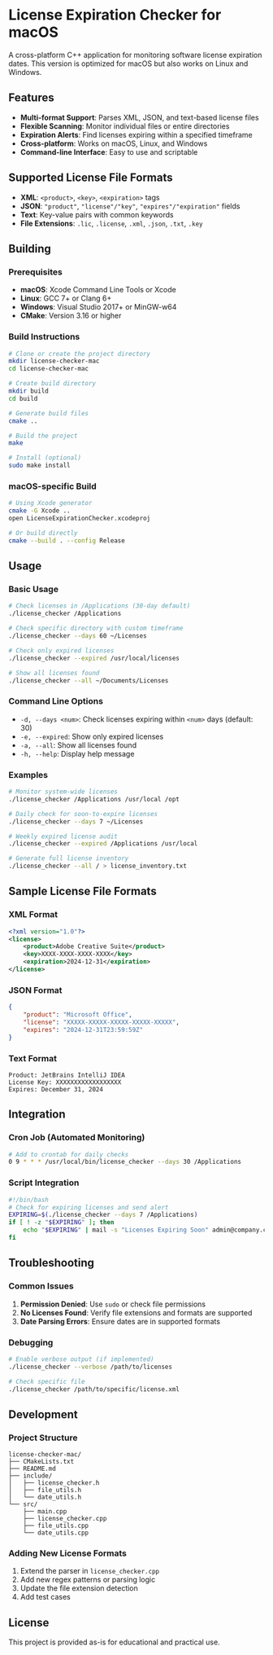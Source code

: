 # License Expiration Checker for macOS

A cross-platform C++ application for monitoring software license expiration dates. This version is optimized for macOS but also works on Linux and Windows.

## Features

- **Multi-format Support**: Parses XML, JSON, and text-based license files
- **Flexible Scanning**: Monitor individual files or entire directories
- **Expiration Alerts**: Find licenses expiring within a specified timeframe
- **Cross-platform**: Works on macOS, Linux, and Windows
- **Command-line Interface**: Easy to use and scriptable

## Supported License File Formats

- **XML**: `<product>`, `<key>`, `<expiration>` tags
- **JSON**: `"product"`, `"license"/"key"`, `"expires"/"expiration"` fields  
- **Text**: Key-value pairs with common keywords
- **File Extensions**: `.lic`, `.license`, `.xml`, `.json`, `.txt`, `.key`

## Building

### Prerequisites

- **macOS**: Xcode Command Line Tools or Xcode
- **Linux**: GCC 7+ or Clang 6+
- **Windows**: Visual Studio 2017+ or MinGW-w64
- **CMake**: Version 3.16 or higher

### Build Instructions

```bash
# Clone or create the project directory
mkdir license-checker-mac
cd license-checker-mac

# Create build directory
mkdir build
cd build

# Generate build files
cmake ..

# Build the project
make

# Install (optional)
sudo make install
```

### macOS-specific Build

```bash
# Using Xcode generator
cmake -G Xcode ..
open LicenseExpirationChecker.xcodeproj

# Or build directly
cmake --build . --config Release
```

## Usage

### Basic Usage

```bash
# Check licenses in /Applications (30-day default)
./license_checker /Applications

# Check specific directory with custom timeframe
./license_checker --days 60 ~/Licenses

# Check only expired licenses
./license_checker --expired /usr/local/licenses

# Show all licenses found
./license_checker --all ~/Documents/Licenses
```

### Command Line Options

- `-d, --days <num>`: Check licenses expiring within `<num>` days (default: 30)
- `-e, --expired`: Show only expired licenses
- `-a, --all`: Show all licenses found
- `-h, --help`: Display help message

### Examples

```bash
# Monitor system-wide licenses
./license_checker /Applications /usr/local /opt

# Daily check for soon-to-expire licenses
./license_checker --days 7 ~/Licenses

# Weekly expired license audit
./license_checker --expired /Applications /usr/local

# Generate full license inventory
./license_checker --all / > license_inventory.txt
```

## Sample License File Formats

### XML Format
```xml
<?xml version="1.0"?>
<license>
    <product>Adobe Creative Suite</product>
    <key>XXXX-XXXX-XXXX-XXXX</key>
    <expiration>2024-12-31</expiration>
</license>
```

### JSON Format
```json
{
    "product": "Microsoft Office",
    "license": "XXXXX-XXXXX-XXXXX-XXXXX-XXXXX",
    "expires": "2024-12-31T23:59:59Z"
}
```

### Text Format
```
Product: JetBrains IntelliJ IDEA
License Key: XXXXXXXXXXXXXXXXXX
Expires: December 31, 2024
```

## Integration

### Cron Job (Automated Monitoring)
```bash
# Add to crontab for daily checks
0 9 * * * /usr/local/bin/license_checker --days 30 /Applications
```

### Script Integration
```bash
#!/bin/bash
# Check for expiring licenses and send alert
EXPIRING=$(./license_checker --days 7 /Applications)
if [ ! -z "$EXPIRING" ]; then
    echo "$EXPIRING" | mail -s "Licenses Expiring Soon" admin@company.com
fi
```

## Troubleshooting

### Common Issues

1. **Permission Denied**: Use `sudo` or check file permissions
2. **No Licenses Found**: Verify file extensions and formats are supported
3. **Date Parsing Errors**: Ensure dates are in supported formats

### Debugging

```bash
# Enable verbose output (if implemented)
./license_checker --verbose /path/to/licenses

# Check specific file
./license_checker /path/to/specific/license.xml
```

## Development

### Project Structure
```
license-checker-mac/
├── CMakeLists.txt
├── README.md
├── include/
│   ├── license_checker.h
│   ├── file_utils.h
│   └── date_utils.h
└── src/
    ├── main.cpp
    ├── license_checker.cpp
    ├── file_utils.cpp
    └── date_utils.cpp
```

### Adding New License Formats

1. Extend the parser in `license_checker.cpp`
2. Add new regex patterns or parsing logic
3. Update the file extension detection
4. Add test cases

## License

This project is provided as-is for educational and practical use.
